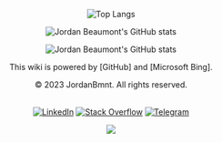 <div align="center">

![Top Langs](https://readme-typing-svg.herokuapp.com?font=Roboto&color=e5289e&size=25&center=true&vCenter=true&width=600&height=100&lines=Hola+soy_jimb;Or+Jordan;+.+.+.+;I+am+a+Full-Stack+Developer,;I+am+currently+doing+an+internship+with+Umuzi.org)

![Jordan Beaumont's GitHub stats](https://github-readme-streak-stats.herokuapp.com/?user=jordanbmnt&theme=synthwave&hide_border=true)

![Jordan Beaumont's GitHub stats](https://github-readme-stats.vercel.app/api?username=jordanbmnt&show=prs_merged_percentage&hide=stars,issues,contribs&show_icons=true&include_all_commits=true&rank_icon=github&theme=synthwave)

This wiki is powered by [GitHub] and [Microsoft Bing].

© 2023 JordanBmnt. All rights reserved.

<br/>

<div align=center>
        <a href="https://www.linkedin.com/in/jordan-maurice-beaumont-70917a213?utm_source=share&utm_campaign=share_via&utm_content=profile&utm_medium=android_app"><img src="https://img.shields.io/badge/Linkedin-0077b5?style=flat&logo=linkedin" alt="LinkedIn" /></a>
        <a href="https://instagram.com/soy_jimb?igshid=OGQ5ZDc2ODk2ZA=="><img src="https://img.shields.io/badge/Instagram-ff2c93?style=flat&logo=instagram&logoColor=white" alt="Stack Overflow" /></a>
        <a href="https://t.me/soy_jimb"><img src="https://img.shields.io/badge/Telegram-0088cc?style=flat&logo=telegram" alt="Telegram" /></a>
    </div>
  
  <a href="mailto:jordanbmnt@gmail.com" target="_blank"><img src="https://img.shields.io/badge/soy_jimb-Web%20Developer-blue?style=for-the-badge&logo=github” alt=“soy_jimb Web Developer Badge"></a>

</div>
